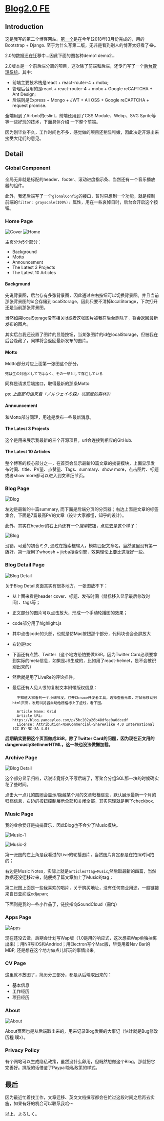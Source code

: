 # [Blog2.0 FE](https://blog.yanceyleo.com/)

## Introduction

这是我写的第二个博客网站。[第一个](https://www.yanceyleo.com/)是在今年(2018年)3月份完成的，用的Bootstrap + Django. 至于为什么写第二版，无非是看到别人的博客太好看了😂。

2.0的数据还在迁移中...因此下面的图各种demo1 demo2...

2.0版本是一个前后端分离的项目，这次除了前端和后端，还专门写了一个[后台管理系统](https://github.com/Yancey-Blog/BLOG_CMS/blob/master/README.md)。其中:

- 前端主要技术栈是react + react-router-4 + mobx;
- 管理后台用的是react + react-router-4 + mobx + Google reCAPTCHA + Ant Design;
- 后端则是Express + Mongo + JWT + Ali OSS + Google reCAPTCHA + request promise.

全端用到了Airbnb的eslint，前端还用到了CSS Module、Webp、SVG Sprite等等一些好玩的技术，下面具体介绍
一下整个前端。

因为刚毕业不久，工作时间也不多，感觉做的项目还稍显稚嫩，因此决定开源出来接受大佬们的意见。

## Detail

### Global Component

全局无非就是标配的header、footer、滚动进度指示条、当然还有一个音乐播放器的组件。

此外，我还后端写了一个`glonalConfig`的接口，暂时只想到一个功能，就是控制前端的`filter: grayscale(100%); `属性，用在一些哀悼日时，后台会开启这个按钮。

### Home Page

![Cover](https://yancey-assets.oss-cn-beijing.aliyuncs.com/Jietu20181017-174103%402x.jpg?x-oss-process=image/quality,Q_20)
![Home](https://yancey-assets.oss-cn-beijing.aliyuncs.com/Jietu20181017-174609@2x.jpg?x-oss-process=image/quality,Q_60)

主页分为5个部分：

- Background
- Motto
- Announcement
- The Latest 3 Projects
- The Latest 10 Articles

#### Background

先说背景图，后台存有多张背景图，因此通过左右按钮可以切换背景图。并且当前那张背景图的id会存储到localStorage，因此只要不清掉localStorage，下次打开还是当前那张背景图。

当然如果localStorage没有相关id或者这张图片被我在后台删除了，将会返回最新发布的图片。

其实后台我还设置了图片的显隐按钮，当某张图片的id在localStorage，但被我在后台隐藏了，同样将会返回最新发布的图片。

#### Motto

Motto部分对应上面第一张图这个部分。

    死は生の対極としてではなく、その一部として存在している
   
同样是请求后端接口，取得最新的那条Motto 

*ps: 上面那句话来自「ノルウェイの森」（《挪威的森林》）*

#### Announcement

和Motto部分同理，用途是发布一些最新消息。

#### The Latest 3 Projects

这个是用来展示我最新的三个开源项目，url会连接到相应的GitHub.

#### The Latest 10 Articles

整个博客的核心部分之一，在首页会显示最新10篇文章的摘要模块，上面显示发布时间、title、PV量、点赞量、Tags、summary、show more，点击图片、标题或者show more都可以进入到文章细节页。

### Blog Page

![Blog](https://yancey-assets.oss-cn-beijing.aliyuncs.com/Jietu20181017-181438@2x.jpg?x-oss-process=image/quality,Q_60)

左边是最新的十篇summary, 而下面是后端分页的分页器；右边上面是文章的标签集合，下面是7篇最高PV的文章（设计大家都懂，知乎的设计）。

此外，其实在header的右上角还有一个*搜索*按钮，点进去是这个样子：

![Blog](https://yancey-assets.oss-cn-beijing.aliyuncs.com/Jietu20181017-181947.jpg?x-oss-process=image/quality,Q_60)

没错，可爱的初音ミク, 通过在搜索框输入，模糊匹配文章名。当然这里没有第一版好，第一版用了whoosh + jieba搜索引擎，效果理论上要比这版好一些。

### Blog Detail Page

![Blog Detail](https://yancey-assets.oss-cn-beijing.aliyuncs.com/Jietu20181017-182519@2x.jpg?x-oss-process=image/quality,Q_20)

关于Blog Detail页面其实有很多地方，一张图放不下：

- 从上面来看是header cover、标题、发布时间（鼠标移入显示最后修改时间）、tags等；
- 正文部分的图片可以点击放大，形成一个手动轮播图的效果；
- code部分用了highlight.js
- 其中点击code的头部，也就是仿Mac按钮那个部分，代码块也会全屏放大
- 右边是toc
- 下面还有点赞、Twitter（这个地方恐怕要做SSR，因为Twitter Card必须要拿到实际的meta信息，如果是JS生成的，比如用了react-helmet，是不会被识别出来的）
- 然后就是用了LiveRe的评论插件。
- 最后还有人见人恨的复制文本附带版权信息：

        不知道大家看到一个小细节没，打开Chrome开发者工具，选择查看元素，将鼠标移动到html页面，发现浏览器自动给栅格标上了虚线，看下图。

        Article Name: Grid
        Article URL: https://blog.yanceyleo.com/p/5bc202a26b48dfee0a0dcedf
        License: Attribution-NonCommercial-ShareAlike 4.0 International (CC BY-NC-SA 4.0)



**后期确实要把这个页面做成SSR，除了Twitter Card的问题，因为现在正文用的dangerouslySetInnerHTML，这一块也没法做懒加载。**

### Archive Page

![Blog Detail](https://yancey-assets.oss-cn-beijing.aliyuncs.com/Jietu20181017-183530@2x.jpg?x-oss-process=image/quality,Q_60)

这个部分显示归档，话说毕竟好久不写后端了，写聚合分组SQL那一块的时候确实花了些时间。

点击大一点儿的圆圈会显示/隐藏某个月的文章归档信息，默认展示最新一个月的归档信息，右边的按钮控制展示全部和关闭全部，其实原理就是用了checkbox.

### Music Page

我的业余爱好是搞搞音乐，因此Blog也不会少了Music模块。

![Music-1](https://yancey-assets.oss-cn-beijing.aliyuncs.com/Jietu20181017-184221%402x.jpg?x-oss-process=image/quality,Q_60)

![Music-2](https://yancey-assets.oss-cn-beijing.aliyuncs.com/Jietu20181017-184130@2x.jpg?x-oss-process=image/quality,Q_10)

第一张图的左上角是我看过的Live的轮播图片，当然图片肯定都是在拍照时间拍的；

右边是Music Notes，实际上就是`articles?tag=Music`,然后取最新的四篇，当然数据还没迁移过来，随便找了篇文章加上了Music的tag；

第二张图上面是一些我喜欢的唱片，关于购买地址，没有任何商业用途，一般链接来自日亚抑或cdjapan;

下面则是我的一些小作品了，链接指向SoundCloud（需fq）

### Apps Page

![Apps](https://yancey-assets.oss-cn-beijing.aliyuncs.com/Jietu20181017-185001@2x.jpg?x-oss-process=image/quality,Q_60)

现在还没去做，后期会计划写Wap版（1.0是用的响应式，这次想把Wap单独抽离出来）；用NR写iOS和Andriod；用Electron写个Mac版，毕竟用着Nav Bar的MBP, 还是想在这个地方做点儿好玩的事情出来。

### CV Page

这里就不放图了，简历分三部分，都是从后端取出来的：

- 基本信息
- 工作经历
- 项目经历

### About

![About](https://yancey-assets.oss-cn-beijing.aliyuncs.com/Jietu20181017-185855@2x.jpg?x-oss-process=image/quality,Q_10)

About页面也是从后端取出来的，用来记录Blog发展的大事记（估计就是Bug修改历程 噗x）。

### Privacy Policy

有个网站可以生成隐私政策，虽然没什么卵用，但既然想做这个Blog，那就把它完善好。排版的话借鉴了Paypal隐私政策的样式。

## 最后

因为最近忙着找工作，文章迁移、英文文档撰写都会在忙过这段时间之后再去实施，如果有好的机会可以联系我哈～

以上、よろしく。

